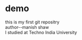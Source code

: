 # demo
this is my first git repositry
<br>
author--manish shaw
<br>
I studied at Techno India University

